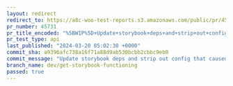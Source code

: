 ```yaml
---
layout: redirect
redirect_to: https://a8c-woo-test-reports.s3.amazonaws.com/public/pr/45731/api/index.html
pr_number: 45731
pr_title_encoded: "%5BWIP%5D+Update+storybook+deps+and+strip+out+config+that+caused+build+errors"
pr_test_type: api
last_published: "2024-03-20 05:02:30 +0000"
commit_sha: a9396afc738a16f71a88d9ab530bcbb2cbbc9eb0
commit_message: "Update storybook deps and strip out config that caused build errors. …"
branch_name: dev/get-storybook-functioning
passed: true
---
```

